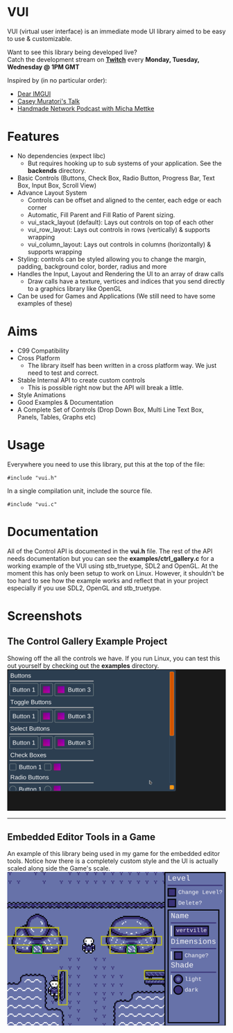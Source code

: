 # VUI

VUI (virtual user interface) is an immediate mode UI library aimed to be easy to use & customizable.

Want to see this library being developed live? <br/>
Catch the development stream on **[Twitch](https://twitch.tv/heroseh)** every **Monday, Tuesday, Wednesday @ 1PM GMT**

Inspired by (in no particular order):
- [Dear IMGUI](https://github.com/ocornut/imgui)
- [Casey Muratori's Talk](https://www.youtube.com/watch?v=Z1qyvQsjK5Y)
- [Handmade Network Podcast with Micha Mettke](https://handmade.network/podcast/ep/c1174949-adc4-492d-89b5-ca73dea4ff16)

# Features
- No dependencies (expect libc)
	- But requires hooking up to sub systems of your application. See the **backends** directory.
- Basic Controls (Buttons, Check Box, Radio Button, Progress Bar, Text Box, Input Box, Scroll View)
- Advance Layout System
	- Controls can be offset and aligned to the center, each edge or each corner
	- Automatic, Fill Parent and Fill Ratio of Parent sizing.
	- vui_stack_layout (default): Lays out controls on top of each other
	- vui_row_layout: Lays out controls in rows (vertically) & supports wrapping
	- vui_column_layout: Lays out controls in columns (horizontally) & supports wrapping
- Styling: controls can be styled allowing you to change the margin, padding, background color, border, radius and more
- Handles the Input, Layout and Rendering the UI to an array of draw calls
	- Draw calls have a texture, vertices and indices that you send directly to a graphics library like OpenGL
- Can be used for Games and Applications (We still need to have some examples of these)

# Aims
- C99 Compatibility
- Cross Platform
	- The library itself has been written in a cross platform way. We just need to test and correct.
- Stable Internal API to create custom controls
	- This is possible right now but the API will break a little.
- Style Animations
- Good Examples & Documentation
- A Complete Set of Controls (Drop Down Box, Multi Line Text Box, Panels, Tables, Graphs etc)

# Usage

Everywhere you need to use this library, put this at the top of the file:
```
#include "vui.h"
```

In a single compilation unit, include the source file.
```
#include "vui.c"
```

# Documentation

All of the Control API is documented in the **vui.h** file. The rest of the API needs documentation but you can see the **examples/ctrl_gallery.c** for a working example of the VUI using stb_truetype, SDL2 and OpenGL. At the moment this has only been setup to work on Linux. However, it shouldn't be too hard to see how the example works and reflect that in your project especially if you use SDL2, OpenGL and stb_truetype.

# Screenshots

## The Control Gallery Example Project
Showing off the all the controls we have. If you run Linux, you can test this out yourself by checking out the **examples** directory.
![](screenshot-ctrl-gallery.gif)

----

## Embedded Editor Tools in a Game
An example of this library being used in my game for the embedded editor tools.
Notice how there is a completely custom style and the UI is actually scaled along side the Game's scale.
![](screenshot-game.gif)


